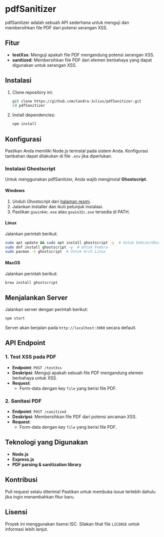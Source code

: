 # pdfSanitizer

pdfSanitizer adalah sebuah API sederhana untuk menguji dan membersihkan file PDF dari potensi serangan XSS.

## Fitur

- **testXss**: Menguji apakah file PDF mengandung potensi serangan XSS.
- **sanitized**: Membersihkan file PDF dari elemen berbahaya yang dapat digunakan untuk serangan XSS.

## Instalasi

1. Clone repository ini:
   ```bash
   git clone https://github.com/Candra-Julius/pdfSanitizer.git
   cd pdfSanitizer
   ```
2. Install dependencies:
   ```bash
   npm install
   ```

## Konfigurasi

Pastikan Anda memiliki Node.js terinstal pada sistem Anda. Konfigurasi tambahan dapat dilakukan di file `.env` jika diperlukan.

### **Instalasi Ghostscript**

Untuk menggunakan pdfSanitizer, Anda wajib menginstal **Ghostscript**.

#### **Windows**

1. Unduh Ghostscript dari [halaman resmi](https://www.ghostscript.com/download/gsdnld.html).
2. Jalankan installer dan ikuti petunjuk instalasi.
3. Pastikan `gswin64c.exe` atau `gswin32c.exe` tersedia di PATH.

#### **Linux**

Jalankan perintah berikut:

```bash
sudo apt update && sudo apt install ghostscript -y  # Untuk Debian/Ubuntu
sudo dnf install ghostscript -y  # Untuk Fedora
sudo pacman -S ghostscript  # Untuk Arch Linux
```

#### **MacOS**

Jalankan perintah berikut:

```bash
brew install ghostscript
```

## Menjalankan Server

Jalankan server dengan perintah berikut:

```bash
npm start
```

Server akan berjalan pada `http://localhost:3000` secara default.

## API Endpoint

### 1. **Test XSS pada PDF**

- **Endpoint**: `POST /testXss`
- **Deskripsi**: Menguji apakah sebuah file PDF mengandung elemen berbahaya untuk XSS.
- **Request**:
  - Form-data dengan key `file` yang berisi file PDF.

### 2. **Sanitasi PDF**

- **Endpoint**: `POST /sanitized`
- **Deskripsi**: Membersihkan file PDF dari potensi ancaman XSS.
- **Request**:
  - Form-data dengan key `file` yang berisi file PDF.

## Teknologi yang Digunakan

- **Node.js**
- **Express.js**
- **PDF parsing & sanitization library**

## Kontribusi

Pull request selalu diterima! Pastikan untuk membuka issue terlebih dahulu jika ingin menambahkan fitur baru.

## Lisensi

Proyek ini menggunakan lisensi ISC. Silakan lihat file `LICENSE` untuk informasi lebih lanjut.

